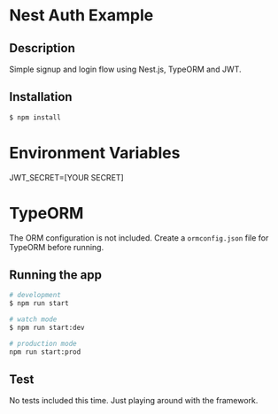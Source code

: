 # Nest Auth Example

## Description
Simple signup and login flow using Nest.js, TypeORM and JWT.

## Installation

```bash
$ npm install
```

# Environment Variables
JWT_SECRET=[YOUR SECRET]

# TypeORM
The ORM configuration is not included. Create a `ormconfig.json` file for TypeORM before running.

## Running the app

```bash
# development
$ npm run start

# watch mode
$ npm run start:dev

# production mode
npm run start:prod
```

## Test
No tests included this time. Just playing around with the framework.

